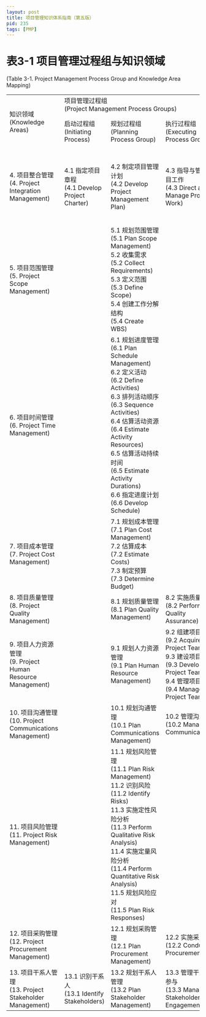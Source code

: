 ```yaml
---
layout: post
title: 项目管理知识体系指南（第五版）
pid: 235
tags: [PMP]
---
```


# 表3-1 项目管理过程组与知识领域

(Table 3-1. Project Management Process Group and Knowledge Area Mapping)





<table>
	<tr>
		<td rowspan = "2">
			知识领域<br/>(Knowledge Areas)
		</td>
		<td colspan = "5" style ="a">
			项目管理过程组<br/>(Project Management Process Groups)
		</td>
	</tr>
	<tr>
		<td>
			启动过程组<br/>(Initiating Process)
		</td>
		<td>
			规划过程组<br/>(Planning Process Group)
		</td>
		<td>
			执行过程组<br/>(Executing Process Group)
		</td>
		<td>
			监控过程组<br/>(Monitoring and Controlling Process Group)
		</td>
		<td>
			收尾过程组<br/>(Closing Process Group)
		</td>
	</tr>
	<tr>
		<td>
			4. 项目整合管理<br/>(4. Project Integration Management)
		</td>
		<td>
			4.1 指定项目章程<br/>(4.1 Develop Project Charter)
		</td>
		<td>
			4.2 制定项目管理计划<br/>(4.2 Develop Project Management Plan)
		</td>
		<td>
			4.3 指导与管理项目工作<br/>(4.3 Direct and Manage Project Work)
		</td>
		<td>
			4.4 监控项目工作<br/>(4.4 Monitor and Control Project Work)
			<br/> 
			4.5 实施整体变更控制<br/>(4.5 Perform Integrated Change Control)
		</td>
		<td>
			4.6 结束项目或阶段<br/>(4.6 Close Project or Phase)
		</td>
	</tr>
	<tr>
		<td>
			5. 项目范围管理<br/>(5. Project Scope Management)
		</td>
		<td></td>
		<td>
			5.1 规划范围管理<br/>(5.1 Plan Scope Management)
			<br/>
			5.2 收集需求<br/>(5.2 Collect Requirements)
			<br/>
			5.3 定义范围<br/>(5.3 Define Scope)
			<br/>
			5.4 创建工作分解结构<br/>(5.4 Create WBS)
		</td>
		<td></td>
		<td>
			5.5 确认范围<br/>(5.5 Validate Scope)
			<br/>
			5.6 控制范围<br/>(5.6 Control Scope)
		</td>
		<td></td>
	</tr>
	<tr>
		<td>
			6. 项目时间管理<br/>(6. Project Time Management)
		</td>
		<td></td>
		<td>
			6.1 规划进度管理<br/>(6.1 Plan Schedule Management)
			<br/>
			6.2 定义活动<br/>(6.2 Define Activities)
			<br/>
			6.3 排列活动顺序<br/>(6.3 Sequence Activities)
			<br/>
			6.4 估算活动资源<br/>(6.4 Estimate Activity Resources)
			<br/>
			6.5 估算活动持续时间<br/>(6.5 Estimate Activity Durations)
			<br/>
			6.6 指定进度计划<br/>(6.6 Develop Schedule)
		</td>
		<td></td>
		<td>
			6.7 控制进度<br/>(6.7 Control Schedule)
		</td>
		<td></td>
	</tr>
	<tr>
		<td>
			7. 项目成本管理<br/>(7. Project Cost Management)
		</td>
		<td></td>
		<td>
			7.1 规划成本管理<br/>(7.1 Plan Cost Management)
			<br/>
			7.2 估算成本<br/>(7.2 Estimate Costs)
			<br/>
			7.3 制定预算<br/>(7.3 Determine Budget)
		</td>
		<td></td>
		<td>
			7.4 控制成本<br/>(7.4 Control Costs)
		</td>
		<td></td>
	</tr>
	<tr>
		<td>
			8. 项目质量管理<br/>(8. Project Quality Management)
		</td>
		<td></td>
		<td>
			8.1 规划质量管理<br/>(8.1 Plan Quality Management)
		</td>
		<td>
			8.2 实施质量保证<br/>(8.2 Perform Quality Assurance)
		</td>
		<td>
			8.3 控制质量<br/>(8.3 Control Quality)
		</td>
		<td></td>
	</tr>
	<tr>
		<td>
			9. 项目人力资源管理<br/>(9. Project Human Resource Management)
		</td>
		<td></td>
		<td>
			9.1 规划人力资源管理<br/>(9.1 Plan Human Resource Management)
		</td>
		<td>
			9.2 组建项目团队<br/>(9.2 Acquire Project Team)
			<br/>
			9.3 建设项目团队<br/>(9.3 Develop Project Team)
			<br/>
			9.4 管理项目团队<br/>(9.4 Manage Project Team)
		</td>
		<td></td>
		<td></td>
	</tr>
	<tr>
		<td>
			10. 项目沟通管理<br/>(10. Project Communications Management)
		</td>
			<td></td>
			<td>
				10.1 规划沟通管理<br/>(10.1 Plan Communications Management)
			</td>
			<td>
				10.2 管理沟通<br/>(10.2 Manage Communications)
			</td>
			<td>
				10.3 控制沟通<br/>(10.3 Control Communications)
			</td>
			<td></td>
		</tr>
		<tr>
			<td>
				11. 项目风险管理<br/>(11. Project Risk Management)
			</td>
			<td></td>
			<td>
				11.1 规划风险管理<br/>(11.1 Plan Risk Management)
				<br/>
				11.2 识别风险<br/>(11.2 Identify Risks)
				<br/>
				11.3 实施定性风险分析<br/>(11.3 Perform Qualitative Risk Analysis)
				<br/>
				11.4 实施定量风险分析<br/>(11.4 Perform Quantitative Risk Analysis)
				<br/>
				11.5 规划风险应对<br/>(11.5 Plan Risk Responses)
			</td>
			<td></td>
			<td>
				11.6 控制风险<br/>(11.6 Control Risks)
			</td>
			<td></td>
		</tr>
		<tr>
			<td>
				12. 项目采购管理<br/>(12. Project Procurement Management)
			</td>
			<td></td>
			<td>
				12.1 规划采购管理<br/>(12.1 Plan Procurement Management)
			</td>
			<td>
				12.2 实施采购<br/>(12.2 Conduct Procurements)
			</td>
			<td>
				12.3 控制采购<br/>(12.3 Control Procurements)
			</td>
			<td>
				12.4 结束采购<br/>(12.4 Close Procurements)
			</td>
		</tr>
		<tr>
			<td>
				13. 项目干系人管理<br/>(13. Project Stakeholder Management)
			</td>
			<td>
				13.1 识别干系人<br/>(13.1 Identify Stakeholders)
			</td>
			<td>
				13.2 规划干系人管理<br/>(13.2 Plan Stakeholder Management)
			</td>
			<td>
				13.3 管理干系人参与<br/>(13.3 Manage Stakeholder Engagement)
			</td>
			<td>
				13.4 控制干系人参与<br/>(13.4 Control Stakeholder Engagement)
			</td>
			<td></td>
		</tr>
	</table>
